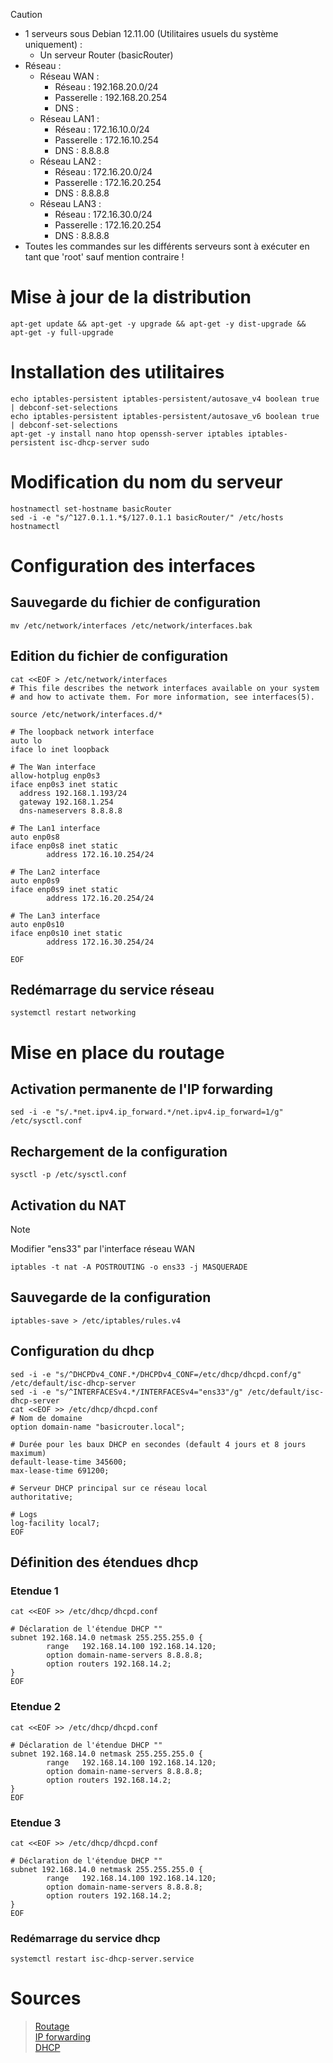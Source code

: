 > [!CAUTION]
> - 1 serveurs sous Debian 12.11.00 (Utilitaires usuels du système uniquement) :
>   - Un serveur Router (basicRouter)
> - Réseau :
>     -  Réseau WAN :
>         -  Réseau     : 192.168.20.0/24
>         -  Passerelle : 192.168.20.254
>         -  DNS : 
>     -  Réseau LAN1   :
>         -  Réseau     : 172.16.10.0/24
>         -  Passerelle : 172.16.10.254
>         -  DNS : 8.8.8.8
>      -  Réseau LAN2   :
>         -  Réseau     : 172.16.20.0/24
>         -  Passerelle : 172.16.20.254
>         -  DNS : 8.8.8.8
>      -  Réseau LAN3   :
>         -  Réseau     : 172.16.30.0/24
>         -  Passerelle : 172.16.20.254
>         -  DNS : 8.8.8.8
> - Toutes les commandes sur les différents serveurs sont à exécuter en tant que 'root' sauf mention contraire !

# Mise à jour de la distribution
```
apt-get update && apt-get -y upgrade && apt-get -y dist-upgrade && apt-get -y full-upgrade 
```

# Installation des utilitaires
```
echo iptables-persistent iptables-persistent/autosave_v4 boolean true | debconf-set-selections
echo iptables-persistent iptables-persistent/autosave_v6 boolean true | debconf-set-selections
apt-get -y install nano htop openssh-server iptables iptables-persistent isc-dhcp-server sudo
```

# Modification du nom du serveur
```
hostnamectl set-hostname basicRouter
sed -i -e "s/^127.0.1.1.*$/127.0.1.1 basicRouter/" /etc/hosts
hostnamectl
```

# Configuration des interfaces
## Sauvegarde du fichier de configuration
```
mv /etc/network/interfaces /etc/network/interfaces.bak
```

## Edition du fichier de configuration
```
cat <<EOF > /etc/network/interfaces
# This file describes the network interfaces available on your system
# and how to activate them. For more information, see interfaces(5).

source /etc/network/interfaces.d/*

# The loopback network interface
auto lo
iface lo inet loopback

# The Wan interface
allow-hotplug enp0s3
iface enp0s3 inet static
  address 192.168.1.193/24
  gateway 192.168.1.254
  dns-nameservers 8.8.8.8

# The Lan1 interface
auto enp0s8
iface enp0s8 inet static
        address 172.16.10.254/24

# The Lan2 interface
auto enp0s9
iface enp0s9 inet static
        address 172.16.20.254/24

# The Lan3 interface
auto enp0s10
iface enp0s10 inet static
        address 172.16.30.254/24

EOF
```

## Redémarrage du service réseau
```
systemctl restart networking
```

# Mise en place du routage
## Activation permanente de l'IP forwarding
```
sed -i -e "s/.*net.ipv4.ip_forward.*/net.ipv4.ip_forward=1/g" /etc/sysctl.conf
```

## Rechargement de la configuration
```
sysctl -p /etc/sysctl.conf
```

## Activation du NAT
> [!Note]
> Modifier "ens33" par l'interface réseau WAN
```
iptables -t nat -A POSTROUTING -o ens33 -j MASQUERADE
```

## Sauvegarde de la configuration
```
iptables-save > /etc/iptables/rules.v4
```

## Configuration du dhcp
```
sed -i -e "s/^DHCPDv4_CONF.*/DHCPDv4_CONF=/etc/dhcp/dhcpd.conf/g" /etc/default/isc-dhcp-server
sed -i -e "s/^INTERFACESv4.*/INTERFACESv4="ens33"/g" /etc/default/isc-dhcp-server
cat <<EOF >> /etc/dhcp/dhcpd.conf
# Nom de domaine
option domain-name "basicrouter.local";

# Durée pour les baux DHCP en secondes (default 4 jours et 8 jours maximum)
default-lease-time 345600;
max-lease-time 691200;

# Serveur DHCP principal sur ce réseau local
authoritative;

# Logs
log-facility local7;
EOF
```

## Définition des étendues dhcp
### Etendue 1
```
cat <<EOF >> /etc/dhcp/dhcpd.conf

# Déclaration de l'étendue DHCP ""
subnet 192.168.14.0 netmask 255.255.255.0 {
        range   192.168.14.100 192.168.14.120;
        option domain-name-servers 8.8.8.8;
        option routers 192.168.14.2;
}
EOF
```

### Etendue 2
```
cat <<EOF >> /etc/dhcp/dhcpd.conf

# Déclaration de l'étendue DHCP ""
subnet 192.168.14.0 netmask 255.255.255.0 {
        range   192.168.14.100 192.168.14.120;
        option domain-name-servers 8.8.8.8;
        option routers 192.168.14.2;
}
EOF
```

### Etendue 3
```
cat <<EOF >> /etc/dhcp/dhcpd.conf

# Déclaration de l'étendue DHCP ""
subnet 192.168.14.0 netmask 255.255.255.0 {
        range   192.168.14.100 192.168.14.120;
        option domain-name-servers 8.8.8.8;
        option routers 192.168.14.2;
}
EOF
```

### Redémarrage du service dhcp
```
systemctl restart isc-dhcp-server.service
```

# Sources 
> [Routage](https://alexbacher.fr/unixlinux/routagedeb/)  
> [IP forwarding](https://www.it-connect.fr/activer-lip-forwarding-sous-linux-ipv4ipv6/)  
> [DHCP](https://www.it-connect.fr/serveur-dhcp-sous-linux/)  
